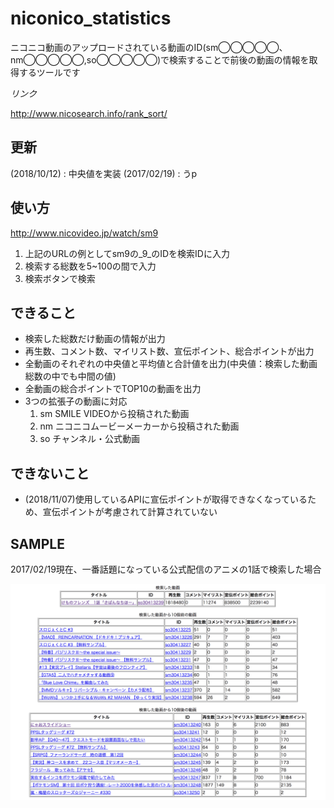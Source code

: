# niconico_statistics
ニコニコ動画のアップロードされている動画のID(sm◯◯◯◯◯、nm◯◯◯◯◯,so◯◯◯◯◯)で検索することで前後の動画の情報を取得するツールです


_リンク_

http://www.nicosearch.info/rank_sort/

## 更新
(2018/10/12) : 中央値を実装
(2017/02/19) : うp

## 使い方
http://www.nicovideo.jp/watch/sm9

1. 上記のURLの例としてsm9の_9_のIDを検索IDに入力
2. 検索する総数を5~100の間で入力
3. 検索ボタンで検索

## できること
* 検索した総数だけ動画の情報が出力
* 再生数、コメント数、マイリスト数、宣伝ポイント、総合ポイントが出力
* 全動画のそれぞれの中央値と平均値と合計値を出力(中央値：検索した動画総数の中でも中間の値)
* 全動画の総合ポイントでTOP10の動画を出力
* 3つの拡張子の動画に対応
    1. sm  SMILE VIDEOから投稿された動画
    2. nm  ニコニコムービーメーカーから投稿された動画
    3. so  チャンネル・公式動画

## できないこと
* (2018/11/07)使用しているAPIに宣伝ポイントが取得できなくなっているため、宣伝ポイントが考慮されて計算されていない

## SAMPLE
2017/02/19現在、一番話題になっている公式配信のアニメの1話で検索した場合

![Alt text](/image/sample.png)
